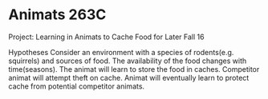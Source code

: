 # Animats 263C
Project: Learning in Animats to Cache Food for Later
Fall 16

Hypotheses
Consider an environment with a species of rodents(e.g. squirrels) and sources of food. The availability of the food changes with time(seasons). The animat will learn to store the food in caches. Competitor animat will attempt theft on cache. Animat will eventually learn to protect cache from potential competitor animats.
